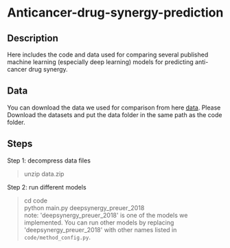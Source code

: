 # Anticancer-drug-synergy-prediction

## Description

Here includes the code and data used for comparing several published machine learning (especially deep learning) models for predicting anti-cancer drug synergy.

## Data

You can download the data we used for comparison from here <a href="https://www.dropbox.com/s/7tr009a4aw3t4xk/data.zip?dl=0" target="_blank">data</a>. Please Download the datasets and put the data folder in the same path as the code folder.

## Steps

Step 1: decompress data files           
> unzip data.zip

Step 2: run different models       
> cd code       
> python main.py deepsynergy_preuer_2018     
> note: 'deepsynergy_preuer_2018' is one of the models we implemented. You can run other models by replacing 'deepsynergy_preuer_2018' with other names listed in `code/method_config.py`.  

